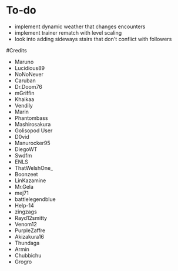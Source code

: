 # To-do
- implement dynamic weather that changes encounters
- implement trainer rematch with level scaling
- look into adding sideways stairs that don't conflict with followers

#Credits
- Maruno
- Lucidious89
- NoNoNever
- Caruban
- Dr.Doom76
- mGriffin
- Khaikaa
- Vendily
- Marin
- Phantombass
- Mashirosakura
- Golisopod User
- D0vid
- Manurocker95
- DiegoWT
- Swdfm
- ENLS
- ThatWelshOne_
- Boonzeet
- LinKazamine
- Mr.Gela
- mej71
- battlelegendblue
- Help-14
- zingzags
- Rayd12smitty
- Venom12
- PurpleZaffre
- Akizakura16
- Thundaga
- Armin
- Chubbichu
- Grogro
